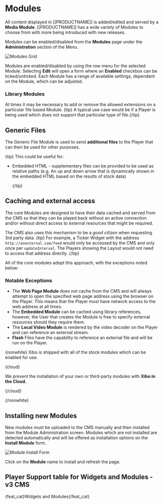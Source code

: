 <!--toc=widgets-->
# Modules

All content displayed in [[PRODUCTNAME]] is added/edited and served by a **Media Module**. [[PRODUCTNAME]] has a wide variety of Modules to choose from with more being introduced with new releases.

Modules can be enabled/disabled from the **Modules** page under the **Administration** section of the Menu.

![Modules Grid](img/media_modules_grid.png)

Modules are enabled/disabled by using the row menu for the selected Module. Selecting **Edit** will open a form where an **Enabled** checkbox can be ticked/unticked. Each Module has a range of available settings, dependent on the Module, which can be adjusted.

### Library Modules

At times it may be necessary to add or remove the allowed extensions on a particular file based Module. {tip}
A typical use case would be if a Player is being used which does not support that particular type of file.{/tip}

## Generic Files

The Generic File Module is used to send **additional files** to the Player that can then be used for other purposes. 

{tip}
This could be useful for:

- Embedded HTML - supplementary files can be provided to be used as relative paths (e.g. An up and down arrow that is dynamically shown in the embedded HTML based on the results of stock data)

  {/tip}

## Caching and external access

The core Modules are designed to have their data cached and served from the CMS so that they can be played back without an active connection and/or without direct access to external resources that might be required.

The CMS also uses this mechanism to be a _good citizen_ when requesting 3rd party data.
{tip}
For example, a Ticker Widget with the address `http://anexternal.com/feed` would only be accessed by the CMS and only once per `updateInterval`. The Players showing the Layout would not need to access that address directly.
{/tip}

All of the core modules adopt this approach, with the exceptions noted below:

### Notable Exceptions

- The **Web Page Module** does not cache from the CMS and will always attempt to open the specified web page address using the browser on the Player. This means that the Player must have network access to the web address at all times.
- The **Embedded Module** can be cached using library references, however, the User that creates the Module is free to specify external resources should they require them.
- The **Local Video Module** is rendered by the video decoder on the Player and can reference an external stream.
- **Flash** Files have the capability to reference an external file and will be run on the Player.

{nonwhite}
Xibo is shipped with all of the stock modules which can be enabled for use. 

{cloud}

We prevent the installation of your own or third-party modules with **Xibo in the Cloud.**

{/cloud}

{/nonwhite}

## Installing new Modules

New modules must be uploaded to the CMS manually and then installed from the Module Administration screen. Modules which are not installed are detected automatically and will be offered as installation options on the **Install Module** form. 



![Module Install Form](img/media_module_admin_install_form.png)



Click on the **Module** name to install and refresh the page.

## Player Support table for Widgets and Modules - v3 CMS

{feat_cat}Widgets and Modules{/feat_cat}